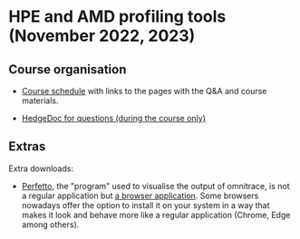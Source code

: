 # HPE and AMD profiling tools (November 2022, 2023)

## Course organisation

-   [Course schedule](schedule.md)
    with links to the pages with the Q&A and course materials.

-   [HedgeDoc for questions (during the course only)](https://md.sigma2.no/lumi-hackathon-profiling-nov2023?both)

<!--
## Course materials

| Presentation | slides | recording |
|:--------------|:-------|:----------|
| [Introduction](00_Introduction.md) | / | / |
| [Preparing an Application for Hybrid Supercomputing](01_Preparing_an_Application_for_Hybrid_Supercomputing.md) | *[slides](01_Preparing_an_Application_for_Hybrid_Supercomputing.md)* | *[recording](01_Preparing_an_Application_for_Hybrid_Supercomputing.md)* |
| [Introduction to ROC-Profiler (rocprof)](02_Intro_rocprof.md) | [slides](https://462000265.lumidata.eu/profiling-20231122/files/02_intro_rocprof.pdf) | *[recording](02_Intro_rocprof.md)* | 
| [Introduction to OmniTrace](03_Intro_OmniTrace.md) | [slides](https://462000265.lumidata.eu/profiling-20231122/files/03_intro_omnitrace.pdf) | *[recording](03_Intro_OmniTrace.md)* |
| [Introduction to Omniperf](04_Intro_OmniPerf.md) | [slides](https://462000265.lumidata.eu/profiling-20231122/files/04_intro_omniperf_roofline.pdf) | *[recording](04_Intro_OmniPerf.md)* |
| [Exercises](05_Exercises.md) | / | / |
-->

## Extras

Extra downloads:

-   [Perfetto](https://perfetto.dev/), the "program" used to visualise the output of omnitrace, is not a regular application but 
    [a browser application](https://ui.perfetto.dev/). Some browsers nowadays offer the option to install it on your
    system in a way that makes it look and behave more like a regular application (Chrome, Edge among others).

<!--
Some of the exercises used in the course are based on exercises or other material available in various GitHub repositories:

-   [vcopy.cpp example from the Omniperf presentation](https://raw.githubusercontent.com/AMDResearch/omniperf/main/sample/vcopy.cpp)
-   [mini-nbody from the rocporf exercise](https://github.com/ROCm-Developer-Tools/HIP-Examples/tree/master/mini-nbody)
-->
